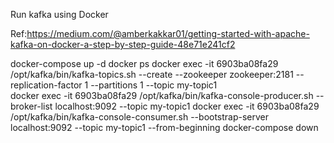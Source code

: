 Run kafka using Docker

Ref:https://medium.com/@amberkakkar01/getting-started-with-apache-kafka-on-docker-a-step-by-step-guide-48e71e241cf2

docker-compose up -d
docker ps 
docker exec -it 6903ba08fa29 /opt/kafka/bin/kafka-topics.sh --create --zookeeper zookeeper:2181 --replication-factor 1 --partitions 1 --topic my-topic1  
docker exec -it 6903ba08fa29 /opt/kafka/bin/kafka-console-producer.sh --broker-list localhost:9092 --topic my-topic1
docker exec -it  6903ba08fa29  /opt/kafka/bin/kafka-console-consumer.sh --bootstrap-server localhost:9092 --topic my-topic1 --from-beginning
docker-compose down
